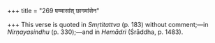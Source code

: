 +++
title = "269 षण्मासांश् छागमांसेन"

+++
This verse is quoted in *Smṛtitattva* (p. 183) without comment;—in
*Nirṇayasindhu* (p. 330);—and in *Hemādri* (Śrāddha, p. 1483).


